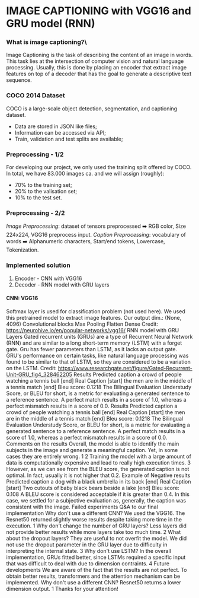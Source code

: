 # IMAGE CAPTIONING with VGG16 and GRU model (RNN)

### What is image captioning?\
Image Captioning is the task of describing the content of an image in words. This task lies at the intersection of computer vision and natural language processing. Usually, this is done by placing an encoder that extract image features on top of a decoder that has the goal to generate a descriptive text sequence.

### COCO 2014 Dataset
COCO is a large-scale object detection, segmentation, and captioning dataset.
* Data are stored in JSON like files;
* Information can be accessed via API;
* Train, validation and test splits are available;


### Preprocessing - 1/2
For developing our project, we only used the training split offered by COCO. In total, we have 83.000 images ca. and we will assign (roughly):
* 70% to the training set;
* 20% to the valisation set;
* 10% to the test set.
### Preprocessing - 2/2
*Image Preprocessing*: dataset of tensors preprocessed ➡️ RGB color, Size 224x224, VGG16 preprocess input.
*Caption Preprocessing*: vocabulary of words ➡️ Alphanumeric characters, Start/end tokens, Lowercase, Tokenization.

### Implemented solution
1. Encoder - CNN with VGG16
2. Decoder - RNN model with GRU layers

#### CNN: VGG16
Softmax layer is used for
classification problem (not
used here).
We used this pretrained
model to extract image
features.
Our output dim.: (None, 4096)
Convolutional blocks
Max Pooling
Flatten
Dense
Credit: https://neurohive.io/en/popular-networks/vgg16/
RNN model with GRU Layers
Gated recurrent units (GRUs) are a type of Recurrent Neural
Network (RNN) and are similar to a long short-term memory
(LSTM) with a forget gate.
Gru has fewer parameters than LSTM, as it lacks an output gate.
GRU's performance on certain tasks, like natural language
processing was found to be similar to that of LSTM, so they are
considered to be a variation on the LSTM.
Credit: https://www.researchgate.net/figure/Gated-Recurrent-Unit-GRU_fig4_328462205
Results
Predicted caption
a crowd of people watching a tennis ball
[end]
Real Caption
[start] the men are in the middle of a tennis
match [end]
Bleu score: 0.1218
The Bilingual Evaluation Understudy Score, or BLEU for short, is a metric for evaluating a
generated sentence to a reference sentence.
A perfect match results in a score of 1.0, whereas a perfect mismatch results in a score of 0.0.
Results
Predicted caption
a crowd of people watching a tennis ball
[end]
Real Caption
[start] the men are in the middle of a tennis
match [end]
Bleu score: 0.1218
The Bilingual Evaluation Understudy Score, or BLEU for short, is a metric for evaluating a
generated sentence to a reference sentence.
A perfect match results in a score of 1.0, whereas a perfect mismatch results in a score of 0.0.
Comments
on the results
Overall, the model is able to identify the
main subjects in the image and generate a
meaningful caption. Yet, in some cases they
are entirely wrong.
1
2
Training the model with a large amount of
data is computationally expensive and
lead to really high execution times.
3
However, as we can see from the BLEU
score, the generated caption is not optimal.
In fact, usually it is not higher that 0.2.
Example of Negative results
Predicted caption
a dog with a black umbrella in its back [end]
Real Caption
[start] Two cutouts of baby black bears
beside a lake [end]
Bleu score: 0.108
A BLEU score is considered acceptable if it is greater than 0.4. In this case, we settled
for a subjective evaluation as, generally, the caption was consistent with the image.
Failed experiments
Q&A to our final implementation
Why don't use a different CNN?
We used the VGG16. The Resnet50
returned slightly worse results despite
taking more time in the execution.
1
Why don't change the number of
GRU layers?
Less layers did not provide better
results while more layers take too
much time.
2
What about the dropout layers?
They are useful to not overfit the model.
We did not use the dropout parameter in
the GRU layer due to difficulty in
interpreting the internal state.
3
Why don't use LSTM?
In the overall implementation, GRUs
fitted better, since LSTMs required a
specific input that was difficult to deal
with due to dimension contraints.
4
Future developments
We are aware of the fact that the results are not perfect. To obtain better results,
transformers and the attention mechanism can be implemented.
Why don't use a different CNN?
Resnet50 returns a lower dimension
output.
1
Thanks for your attention!

